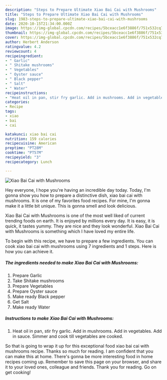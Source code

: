 ```yaml
---
description: "Steps to Prepare Ultimate Xiao Bai Cai with Mushrooms"
title: "Steps to Prepare Ultimate Xiao Bai Cai with Mushrooms"
slug: 1983-steps-to-prepare-ultimate-xiao-bai-cai-with-mushrooms
date: 2020-10-15T21:34:00.000Z
image: https://img-global.cpcdn.com/recipes/5bceacc1e6f3886f/751x532cq70/xiao-bai-cai-with-mushrooms-recipe-main-photo.jpg
thumbnail: https://img-global.cpcdn.com/recipes/5bceacc1e6f3886f/751x532cq70/xiao-bai-cai-with-mushrooms-recipe-main-photo.jpg
cover: https://img-global.cpcdn.com/recipes/5bceacc1e6f3886f/751x532cq70/xiao-bai-cai-with-mushrooms-recipe-main-photo.jpg
author: Herbert Anderson
ratingvalue: 4.2
reviewcount: 4
recipeingredient:
- " Garlic"
- " Shitake mushrooms"
- " Vegetables"
- " Oyster sauce"
- " Black pepper"
- " Salt"
- " Water"
recipeinstructions:
- "Heat oil in pan, stir fry garlic. Add in mushrooms. Add in vegetables. Add in sauce. Simmer and cook till vegetables are cooked."
categories:
- Recipe
tags:
- xiao
- bai
- cai

katakunci: xiao bai cai 
nutrition: 159 calories
recipecuisine: American
preptime: "PT28M"
cooktime: "PT57M"
recipeyield: "3"
recipecategory: Lunch

---
```



![Xiao Bai Cai with Mushrooms](https://img-global.cpcdn.com/recipes/5bceacc1e6f3886f/751x532cq70/xiao-bai-cai-with-mushrooms-recipe-main-photo.jpg)

Hey everyone, I hope you're having an incredible day today. Today, I'm gonna show you how to prepare a distinctive dish, xiao bai cai with mushrooms. It is one of my favorites food recipes. For mine, I'm gonna make it a little bit unique. This is gonna smell and look delicious.



Xiao Bai Cai with Mushrooms is one of the most well liked of current trending foods on earth. It is enjoyed by millions every day. It is easy, it is quick, it tastes yummy. They are nice and they look wonderful. Xiao Bai Cai with Mushrooms is something which I have loved my entire life.


To begin with this recipe, we have to prepare a few ingredients. You can cook xiao bai cai with mushrooms using 7 ingredients and 1 steps. Here is how you can achieve it.

<!--inarticleads1-->

##### The ingredients needed to make Xiao Bai Cai with Mushrooms:

1. Prepare  Garlic
1. Take  Shitake mushrooms
1. Prepare  Vegetables
1. Prepare  Oyster sauce
1. Make ready  Black pepper
1. Get  Salt
1. Make ready  Water




<!--inarticleads2-->

##### Instructions to make Xiao Bai Cai with Mushrooms:

1. Heat oil in pan, stir fry garlic. Add in mushrooms. Add in vegetables. Add in sauce. Simmer and cook till vegetables are cooked.




So that is going to wrap it up for this exceptional food xiao bai cai with mushrooms recipe. Thanks so much for reading. I am confident that you can make this at home. There's gonna be more interesting food in home recipes coming up. Remember to save this page on your browser, and share it to your loved ones, colleague and friends. Thank you for reading. Go on get cooking!
